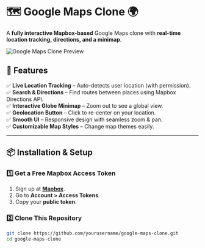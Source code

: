 # 🗺️ Google Maps Clone 🌍  
A **fully interactive Mapbox-based** Google Maps clone with **real-time location tracking, directions, and a minimap**.  

![Google Maps Clone Preview](https://user-images.githubusercontent.com/674621/71187839-5b9b9000-2262-11ea-8b3a-0d4f2eb75693.png)  

## 🚀 Features  
✅ **Live Location Tracking** – Auto-detects user location (with permission).  
✅ **Search & Directions** – Find routes between places using Mapbox Directions API.  
✅ **Interactive Globe Minimap** – Zoom out to see a global view.  
✅ **Geolocation Button** – Click to re-center on your location.  
✅ **Smooth UI** – Responsive design with seamless zoom & pan.  
✅ **Customizable Map Styles** – Change map themes easily.  

---

## 📦 Installation & Setup  
### **1️⃣ Get a Free Mapbox Access Token**  
1. Sign up at **[Mapbox](https://www.mapbox.com/)**.  
2. Go to **Account > Access Tokens**.  
3. Copy your **public token**.  

### **2️⃣ Clone This Repository**  
```sh
git clone https://github.com/yourusername/google-maps-clone.git
cd google-maps-clone
